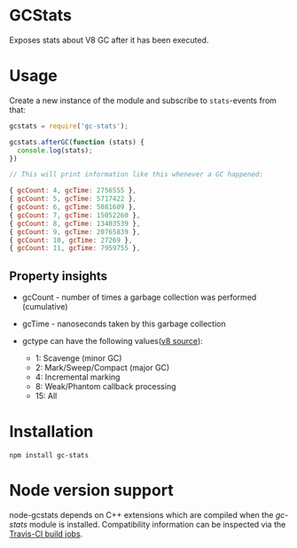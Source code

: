 # GCStats

Exposes stats about V8 GC after it has been executed.

# Usage

Create a new instance of the module and subscribe to `stats`-events from that:

```js
gcstats = require('gc-stats');

gcstats.afterGC(function (stats) {
  console.log(stats);
})

// This will print information like this whenever a GC happened:

{ gcCount: 4, gcTime: 2756555 },
{ gcCount: 5, gcTime: 5717422 },
{ gcCount: 6, gcTime: 5081609 },
{ gcCount: 7, gcTime: 15052260 },
{ gcCount: 8, gcTime: 13403539 },
{ gcCount: 9, gcTime: 20765839 },
{ gcCount: 10, gcTime: 27269 },
{ gcCount: 11, gcTime: 7959755 },
```



## Property insights
* gcCount - number of times a garbage collection was performed (cumulative)
* gcTime - nanoseconds taken by this garbage collection

* gctype can have the following values([v8 source](https://github.com/nodejs/node/blob/554fa24916c5c6d052b51c5cee9556b76489b3f7/deps/v8/include/v8.h#L6137-L6144)):
  * 1: Scavenge (minor GC)
  * 2: Mark/Sweep/Compact (major GC)
  * 4: Incremental marking
  * 8: Weak/Phantom callback processing
  * 15: All

# Installation

    npm install gc-stats

# Node version support
node-gcstats depends on C++ extensions which are compiled when the *gc-stats* module is installed. Compatibility information can be inspected via the [Travis-CI build jobs](https://travis-ci.org/dainis/node-gcstats/).
